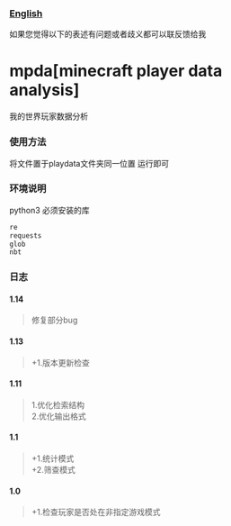### [English](README-en.md)
如果您觉得以下的表述有问题或者歧义都可以联反馈给我



# mpda[minecraft player data analysis]
我的世界玩家数据分析


### 使用方法
将文件置于playdata文件夹同一位置
运行即可

### 环境说明
python3
必须安装的库

```python
re
requests
glob
nbt
```


### 日志

#### 1.14
> 修复部分bug

#### 1.13
> +1.版本更新检查

#### 1.11  
> 1.优化检索结构  
> 2.优化输出格式

#### 1.1
> +1.统计模式  
> +2.筛查模式  


#### 1.0
> +1.检查玩家是否处在非指定游戏模式
